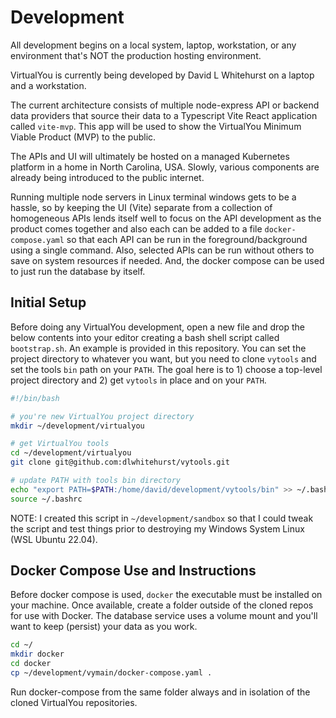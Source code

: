 # Development

All development begins on a local system, laptop, workstation, or any environment that's
NOT the production hosting environment.

VirtualYou is currently being developed by David L Whitehurst on a laptop and a workstation.

The current architecture consists of multiple node-express API or backend data providers 
that source their data to a Typescript Vite React application called `vite-mvp`. This app
will be used to show the VirtualYou Minimum Viable Product (MVP) to the public.

The APIs and UI will ultimately be hosted on a managed Kubernetes platform in a home in 
North Carolina, USA. Slowly, various components are already being introduced to the public
internet.

Running multiple node servers in Linux terminal windows gets to be a hassle, so by keeping
the UI (Vite) separate from a collection of homogeneous APIs lends itself well to focus on
the API development as the product comes together and also each can be added to a file 
`docker-compose.yaml` so that each API can be run in the foreground/background using a 
single command. Also, selected APIs can be run without others to save on system resources
if needed. And, the docker compose can be used to just run the database by itself.

## Initial Setup
Before doing any VirtualYou development, open a new file and drop the below contents into
your editor creating a bash shell script called `bootstrap.sh`. An example is provided in
this repository. You can set the project directory to whatever you want, but you need to 
clone `vytools` and set the tools `bin` path on your `PATH`. The goal here is to 1) choose a
top-level project directory and 2) get `vytools` in place and on your `PATH`.

```bash
#!/bin/bash

# you're new VirtualYou project directory
mkdir ~/development/virtualyou

# get VirtualYou tools
cd ~/development/virtualyou
git clone git@github.com:dlwhitehurst/vytools.git

# update PATH with tools bin directory
echo "export PATH=$PATH:/home/david/development/vytools/bin" >> ~/.bashrc
source ~/.bashrc
```

NOTE: I created this script in `~/development/sandbox` so that I could tweak the script and test
things prior to destroying my Windows System Linux (WSL Ubuntu 22.04).

## Docker Compose Use and Instructions
Before docker compose is used, `docker` the executable must be installed on your machine.
Once available, create a folder outside of the cloned repos for use with Docker. The 
database service uses a volume mount and you'll want to keep (persist) your data as you
work.

```bash
cd ~/
mkdir docker
cd docker
cp ~/development/vymain/docker-compose.yaml .
```
Run docker-compose from the same folder always and in isolation of the cloned VirtualYou
repositories.